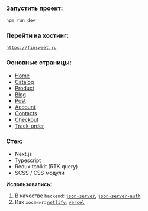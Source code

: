 ### Запустить проект:

```sh
npm run dev
```

### Перейти на хостинг:

[`https://finsweet.ru`](https://finsweet.ru)

### Основные страницы:

- <a href="https://website-react-portfolio.netlify.app">Home</a>
- <a href="https://website-react-portfolio.netlify.app/women/clothes">Catalog</a>
- <a href="https://website-react-portfolio.netlify.app/women/shoes/14">Product</a>
- <a href="https://website-react-portfolio.netlify.app/fashion-blog">Blog</a>
- <a href="https://website-react-portfolio.netlify.app/fashion-blog/1">Post</a>
- <a href="https://website-react-portfolio.netlify.app/account/my-profile">Account</a>
- <a href="https://website-react-portfolio.netlify.app/contacts">Contacts</a>
- <a href="https://website-react-portfolio.netlify.app/checkout">Checkout</a>
- <a href="https://website-react-portfolio.netlify.app/track-order">Track-order</a>

### Стек:
- Next.js
- Typescript
- Redux toolkit (RTK query)
- SCSS / CSS модули

**Использовались:**

1. В качестве `backend`: [`json-server`](https://www.npmjs.com/package/json-server), [`json-server-auth`](https://www.npmjs.com/package/json-server-auth).
2. Как `хостинг`: [`netlify`](https://www.netlify.com), [`vercel`](https://vercel)
